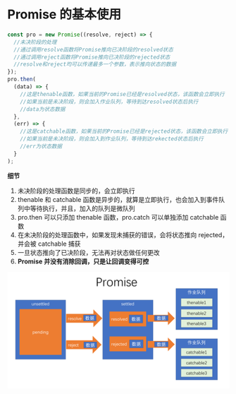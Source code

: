 # Promise 的基本使用

```js
const pro = new Promise((resolve, reject) => {
  //未决阶段的处理
  //通过调用resolve函数将Promise推向已决阶段的resolved状态
  //通过调用reject函数将Promise推向已决阶段的rejected状态
  //resolve和reject均可以传递最多一个参数，表示推向状态的数据
});
pro.then(
  (data) => {
    //这是thenable函数，如果当前的Promise已经是resolved状态，该函数会立即执行
    //如果当前是未决阶段，则会加入作业队列，等待到达resolved状态后执行
    //data为状态数据
  },
  (err) => {
    //这是catchable函数，如果当前的Promise已经是rejected状态，该函数会立即执行
    //如果当前是未决阶段，则会加入到作业队列，等待到达rekected状态后执行
    //err为状态数据
  }
);
```

**细节**

1. 未决阶段的处理函数是同步的，会立即执行
2. thenable 和 catchable 函数是异步的，就算是立即执行，也会加入到事件队列中等待执行，并且，加入的队列是微队列
3. pro.then 可以只添加 thenable 函数，pro.catch 可以单独添加 catchable 函数
4. 在未决阶段的处理函数中，如果发现未捕获的错误，会将状态推向 rejected，并会被 catchable 捕获
5. 一旦状态推向了已决阶段，无法再对状态做任何更改
6. **Promise 并没有消除回调，只是让回调变得可控**

<img src="4.png" />
